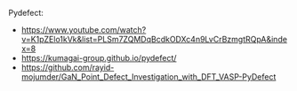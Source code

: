 Pydefect:
 - https://www.youtube.com/watch?v=K1pZElo1kVk&list=PLSm7ZQMDqBcdkODXc4n9LvCrBzmgtRQpA&index=8
 - https://kumagai-group.github.io/pydefect/
 - https://github.com/rayid-mojumder/GaN_Point_Defect_Investigation_with_DFT_VASP-PyDefect
